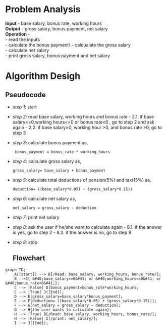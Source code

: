 # Problem Analysis
**Input** - base salary, bonus rate, working hours\
**Output** - gross salary, bonus payment, net salary\
**Operation** - \
          - read the inputs\
          - calculate the bonus payment\ 
          - calcualate the gross salary\
          - calculate net salary\
          - print gross salary, bonus payment and net salary
# Algorithm Desigh
## Pseudocode
+ *step 1*: start
+ *step 2*: read base salary, working hours and bonus rate
         - 2.1. if base salary<=0,working hours<=0 or bonus rate<0 , go to step 2 and ask again
         - 2.2. if base salary>0, working hour >0, and bonus rate >0, go to step 3
+ *step 3*: calculate bonus payment as,
  
  ```
   bonus_payment = bonus_rate * working_hours
  ```
  
+ *step 4*: calculate gross salary as,
  
  ```
  gross_salary= base_salary + bonus_payment
  ````
  
+ *step 5*: calculate total deductions of pension(5%) and tax(15%)  as,
  
  ```
  deduction= ((base_salary*0.05) + (gross_salary*0.15))
  ```
  
+ *step 6*: calculate net salary as,
  
  ```
  net_salary = gross_salary - deduction
  ```
  
+ *step 7*: print net salary
+ *step 8*: ask the user if he/she want to calculate again
        - 8.1. if the answer is yes, go to step 2
        - 8.2. if the answer is no, go to step 8
+ *step 8*: stop
  ## Flowchart
```mermaid
graph TD;
    A([start]) --> B[/Read: base_salary, working_hours, bonus_rate/];
    B -->C{ &#40;base_salary<=0&#41; or &#40;working_hours<=0&#41; or &#40;bonus_rate<0&#41;};
    C --> |False| D[bonus_payment=bonus_rate*working_hours;
    C --> |True| J([End]);
    D --> E[gross_salary=base_salary*bonus_payment];
    E --> F[deduction= ((base_salary*0.05) + (gross_salary*0.15))];
    F --> G[net_salary = gross_salary - deduction];
    G --> H{the user wants to calculate again};
    H --> |True| B[/Read: base_salary, working_hours, bonus_rate/];
    H --> |False| I[/print: net_salary/];
    I --> J([End]);
    





  
